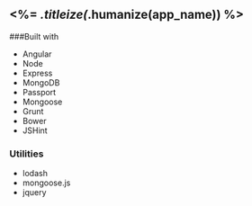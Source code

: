## <%= _.titleize(_.humanize(app_name)) %>

###Built with
  * Angular
  * Node
  * Express
  * MongoDB
  * Passport
  * Mongoose
  * Grunt
  * Bower
  * JSHint

### Utilities
  * lodash
  * mongoose.js
  * jquery
